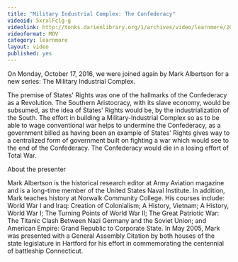 ```yaml
---
title: "Military Industrial Complex: The Confederacy"
videoid: 5xrxlFclg-g
videolink: http://tonks.darienlibrary.org/1/archives/video/learnmore/20161017_confederacy.mov
videoformat: MOV
category: learnmore
layout: video
published: yes
---
```


On Monday, October 17, 2016, we were joined again by Mark Albertson for a new series: The Military Industrial Complex. 

The premise of States' Rights was one of the hallmarks of the Confederacy as a Revolution. The Southern Aristocracy, with its slave economy, would be subsumed, as the idea of States' Rights would be, by the industrialization of the South. The effort in building a Military-Industrial Complex so as to be able to wage conventional war helps to undermine the Confederacy, as a government billed as having been an example of States' Rights gives way to a centralized form of government built on fighting a war which would see to the end of the Confederacy. The Confederacy would die in a losing effort of Total War.

About the presenter

Mark Albertson is the historical research editor at Army Aviation magazine and is a long-time member of the United States Naval Institute. In addition, Mark teaches history at Norwalk Community College. His courses include: World War I and Iraq: Creation of Colonialism; A History, Vietnam; A History, World War I; The Turning Points of World War II; The Great Patriotic War: The Titanic Clash Between Nazi Germany and the Soviet Union; and American Empire: Grand Republic to Corporate State. In May 2005, Mark was presented with a General Assembly Citation by both houses of the state legislature in Hartford for his effort in commemorating the centennial of battleship Connecticut.

